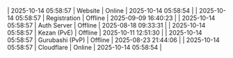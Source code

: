 | 2025-10-14 05:58:57 | Website | Online | 2025-10-14 05:58:54 |
| 2025-10-14 05:58:57 | Registration | Offline | 2025-09-09 16:40:23 |
| 2025-10-14 05:58:57 | Auth Server | Offline | 2025-08-18 09:33:31 |
| 2025-10-14 05:58:57 | Kezan (PvE) | Offline | 2025-10-11 12:51:30 |
| 2025-10-14 05:58:57 | Gurubashi (PvP) | Offline | 2025-08-23 21:44:06 |
| 2025-10-14 05:58:57 | Cloudflare | Online | 2025-10-14 05:58:54 |
